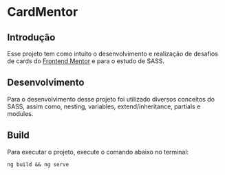 # CardMentor

## Introdução
Esse projeto tem como intuito o desenvolvimento e realização de desafios de cards do [Frontend Mentor](https://www.frontendmentor.io/challenges) e para o estudo de SASS.

## Desenvolvimento
Para o desenvolvimento desse projeto foi utilizado diversos conceitos do SASS, assim como, nesting, variables, extend/inheritance, partials e modules.

## Build
Para executar o projeto, execute o comando abaixo no terminal:

    ng build && ng serve

